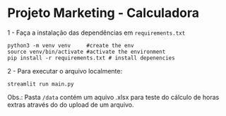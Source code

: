 # Projeto Marketing - Calculadora

1 -  Faça a instalação das dependências em `requirements.txt` 

```
python3 -m venv venv     #create the env
source venv/bin/activate #activate the environment
pip install -r requirements.txt # install depenencies
```


2 - Para executar o arquivo localmente:

```
streamlit run main.py
```

Obs.: Pasta `/data` contém um aquivo .xlsx para teste do cálculo de horas extras através do do upload de um arquivo.
